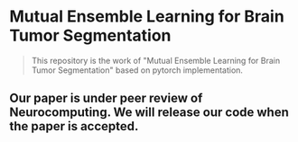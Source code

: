 # Mutual Ensemble Learning for Brain Tumor Segmentation
> This repository is the work of "Mutual Ensemble Learning for Brain Tumor Segmentation" based on pytorch implementation.


## Our paper is under peer review of Neurocomputing. We will release our code when the paper is accepted. 
